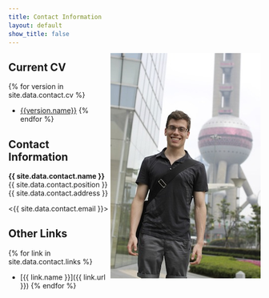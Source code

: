 ```yaml
---
title: Contact Information
layout: default
show_title: false
---
```


<img src="/assets/images/author.jpg" align="right" />


## Current CV
{% for version in site.data.contact.cv %}
- [{{version.name}}]({{version.url}})
{% endfor %}

## Contact Information

**{{ site.data.contact.name }}**  
{{ site.data.contact.position }}  
{{ site.data.contact.address }}

<{{ site.data.contact.email }}>



## Other Links

{% for link in site.data.contact.links %}
- [{{ link.name }}]({{ link.url }})
{% endfor %}
